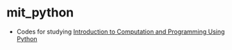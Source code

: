 # mit_python
* Codes for studying [Introduction to Computation and Programming Using Python](https://www.amazon.co.jp/Introduction-Computation-Programming-Using-Python-dp-0262542366/dp/0262542366/ref=dp_ob_title_bk)
